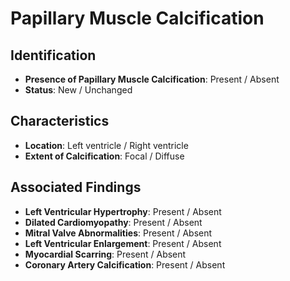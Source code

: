 
# Papillary Muscle Calcification

## Identification

- **Presence of Papillary Muscle Calcification**: Present / Absent
- **Status**: New / Unchanged

## Characteristics

- **Location**: Left ventricle / Right ventricle
- **Extent of Calcification**: Focal / Diffuse

## Associated Findings

- **Left Ventricular Hypertrophy**: Present / Absent
- **Dilated Cardiomyopathy**: Present / Absent
- **Mitral Valve Abnormalities**: Present / Absent
- **Left Ventricular Enlargement**: Present / Absent
- **Myocardial Scarring**: Present / Absent
- **Coronary Artery Calcification**: Present / Absent
